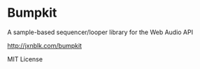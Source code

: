 
# Bumpkit

A sample-based sequencer/looper library for the Web Audio API

http://jxnblk.com/bumpkit

MIT License
